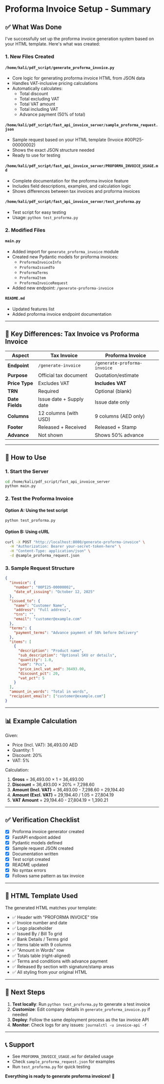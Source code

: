 # Proforma Invoice Setup - Summary

## ✅ What Was Done

I've successfully set up the proforma invoice generation system based on your HTML template. Here's what was created:

### 1. **New Files Created**

#### `/home/kali/pdf_script/generate_proforma_invoice.py`
- Core logic for generating proforma invoice HTML from JSON data
- Handles VAT-inclusive pricing calculations
- Automatically calculates:
  - Total discount
  - Total excluding VAT
  - Total VAT amount
  - Total including VAT
  - Advance payment (50% of total)

#### `/home/kali/pdf_script/fast_api_invoice_server/sample_proforma_request.json`
- Sample request based on your HTML template (Invoice #00PI25-00000002)
- Shows the exact JSON structure needed
- Ready to use for testing

#### `/home/kali/pdf_script/fast_api_invoice_server/PROFORMA_INVOICE_USAGE.md`
- Complete documentation for the proforma invoice feature
- Includes field descriptions, examples, and calculation logic
- Shows differences between tax invoices and proforma invoices

#### `/home/kali/pdf_script/fast_api_invoice_server/test_proforma.py`
- Test script for easy testing
- Usage: `python test_proforma.py`

### 2. **Modified Files**

#### `main.py`
- Added import for `generate_proforma_invoice` module
- Created new Pydantic models for proforma invoices:
  - `ProformaInvoiceInfo`
  - `ProformaIssuedTo`
  - `ProformaTerms`
  - `ProformaItem`
  - `ProformaInvoiceRequest`
- Added new endpoint: `/generate-proforma-invoice`

#### `README.md`
- Updated features list
- Added proforma invoice endpoint documentation

---

## 🎯 Key Differences: Tax Invoice vs Proforma Invoice

| Aspect | Tax Invoice | Proforma Invoice |
|--------|-------------|------------------|
| **Endpoint** | `/generate-invoice` | `/generate-proforma-invoice` |
| **Purpose** | Official tax document | Quotation/estimate |
| **Price Type** | Excludes VAT | **Includes VAT** |
| **TRN** | Required | Optional (blank) |
| **Date Fields** | Issue date + Supply date | Issue date only |
| **Columns** | 12 columns (with USD) | 9 columns (AED only) |
| **Footer** | Released + Received | Released + Stamp |
| **Advance** | Not shown | Shows 50% advance |

---

## 🚀 How to Use

### 1. Start the Server

```bash
cd /home/kali/pdf_script/fast_api_invoice_server
python main.py
```

### 2. Test the Proforma Invoice

#### Option A: Using the test script
```bash
python test_proforma.py
```

#### Option B: Using cURL
```bash
curl -X POST "http://localhost:8000/generate-proforma-invoice" \
  -H "Authorization: Bearer your-secret-token-here" \
  -H "Content-Type: application/json" \
  -d @sample_proforma_request.json
```

### 3. Sample Request Structure

```json
{
  "invoice": {
    "number": "00PI25-00000002",
    "date_of_issuing": "October 12, 2025"
  },
  "issued_to": {
    "name": "Customer Name",
    "address": "Full address",
    "trn": "",
    "email": "customer@example.com"
  },
  "terms": {
    "payment_terms": "Advance payment of 50% before Delivery"
  },
  "items": [
    {
      "description": "Product name",
      "sub_description": "Optional SKU or details",
      "quantity": 1.0,
      "uom": "Pcs",
      "price_incl_vat_aed": 36493.00,
      "discount_pct": 20,
      "vat_pct": 5
    }
  ],
  "amount_in_words": "Total in words",
  "recipient_emails": ["customer@example.com"]
}
```

---

## 📊 Example Calculation

Given:
- Price (Incl. VAT): 36,493.00 AED
- Quantity: 1
- Discount: 20%
- VAT: 5%

Calculation:
1. **Gross** = 36,493.00 × 1 = 36,493.00
2. **Discount** = 36,493.00 × 20% = 7,298.60
3. **Amount (Incl. VAT)** = 36,493.00 - 7,298.60 = 29,194.40
4. **Amount (Excl. VAT)** = 29,194.40 / 1.05 = 27,804.19
5. **VAT Amount** = 29,194.40 - 27,804.19 = 1,390.21

---

## ✅ Verification Checklist

- [x] Proforma invoice generator created
- [x] FastAPI endpoint added
- [x] Pydantic models defined
- [x] Sample request JSON created
- [x] Documentation written
- [x] Test script created
- [x] README updated
- [x] No syntax errors
- [x] Follows same pattern as tax invoice

---

## 🎨 HTML Template Used

The generated HTML matches your template:
- ✅ Header with "PROFORMA INVOICE" title
- ✅ Invoice number and date
- ✅ Logo placeholder
- ✅ Issued By / Bill To grid
- ✅ Bank Details / Terms grid
- ✅ Items table with 9 columns
- ✅ "Amount in Words" row
- ✅ Totals table (right-aligned)
- ✅ Terms and conditions with advance payment
- ✅ Released By section with signature/stamp areas
- ✅ All styling from your original HTML

---

## 🔄 Next Steps

1. **Test locally**: Run `python test_proforma.py` to generate a test invoice
2. **Customize**: Edit company details in `generate_proforma_invoice.py` if needed
3. **Deploy**: Follow the same deployment process as the tax invoice API
4. **Monitor**: Check logs for any issues: `journalctl -u invoice-api -f`

---

## 📞 Support

- See `PROFORMA_INVOICE_USAGE.md` for detailed usage
- Check `sample_proforma_request.json` for examples
- Run `test_proforma.py` for quick testing

**Everything is ready to generate proforma invoices!** 🎉

